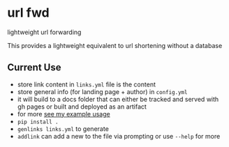# url fwd

lightweight url forwarding 

This provides a lightweight equivalent to url shortening without a database


## Current Use


- store link content in  `links.yml` file is the content
- store general info (for landing page + author) in `config.yml`
- it will build to a docs folder that can either be tracked and served with gh pages or built and deployed as an artifact
- for more [see my example usage](https://github.com/drsmb-co/drsmb-co.github.io)
- `pip install .` 
-  `genlinks links.yml` to generate 
-  `addlink` can add a new to the file via prompting or use `--help` for more

